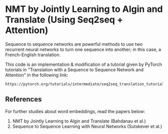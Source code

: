 # NMT by Jointly Learning to Algin and Translate (Using Seq2seq + Attention)

Sequence to sequence networks are powerful methods to use two recurrent neural networks to turn one sequence into another; in this case,
a French-English translation.

This code is an implementation &  modification of a tutorial given by PyTorch tutorials in "Translation with a Sequence to Sequence Network and Attention" in the following link:

	https://pytorch.org/tutorials/intermediate/seq2seq_translation_tutorial.html


## References

For further studies about word embeddings, read the papers below:

1. NMT by Jointly Learning to Algin and Translate (Bahdanau et al.)
2. Sequence to Sequence Learning with Neural Networks (Sutskever et al.)



 
